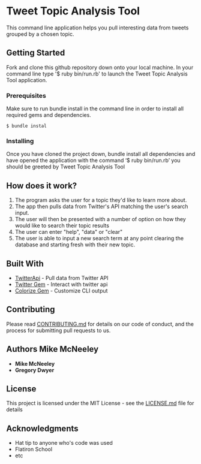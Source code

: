 # Tweet Topic Analysis Tool

This command line application helps you pull interesting data from tweets grouped by a chosen topic.

## Getting Started

Fork and clone this github repository down onto your local machine. In your command line type '$ ruby bin/run.rb' to launch the Tweet Topic Analysis Tool application.

### Prerequisites

Make sure to run bundle install in the command line in order to install all required gems and dependencies.
```
$ bundle instal
```

### Installing

Once you have cloned the project down, bundle install all dependencies and have opened the application with the command ‘$ ruby bin/run.rb’ you should be greeted by Tweet Topic Analysis Tool    


## How does it work?

1. The program asks the user for a topic they'd like to learn more about.
2. The app then pulls data from Twitter's API matching the user's search input.
3. The user will then be presented with a number of option on how they would like to search their topic      results
4. The user can enter "help", "data" or "clear"
5. The user is able to input a new search term at any point clearing the database and starting fresh with their new topic.

## Built With

* [TwitterApi](https://developer.twitter.com/en/docs) - Pull data from Twitter API
* [Twitter Gem](https://github.com/sferik/twitter/) - Interact with twitter api
* [Colorize Gem](https://rubygems.org/gems/colorize/versions/0.7.5) - Customize CLI output

## Contributing

Please read [CONTRIBUTING.md](https://gist.github.com/PurpleBooth/b24679402957c63ec426) for details on our code of conduct, and the process for submitting pull requests to us.


## Authors Mike McNeeley

* **Mike McNeeley**
* **Gregory Dwyer**

## License

This project is licensed under the MIT License - see the [LICENSE.md](LICENSE.md) file for details

## Acknowledgments

* Hat tip to anyone who's code was used
* Flatiron School
* etc
